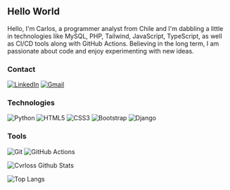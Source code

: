 ## Hello World

Hello, I'm Carlos, a programmer analyst from Chile and I'm dabbling a little in technologies like MySQL, PHP, Tailwind, JavaScript, TypeScript, as well as CI/CD tools along with GitHub Actions. Believing in the long term, I am passionate about code and enjoy experimenting with new ideas.

### Contact
[![LinkedIn](https://img.shields.io/badge/linkedin-%230077B5.svg?style=for-the-badge&logo=linkedin&logoColor=white)](https://www.linkedin.com/in/csilvadiaz/)
[![Gmail](https://img.shields.io/badge/Gmail-D14836?style=for-the-badge&logo=gmail&logoColor=white)](mailto:carlossilvasilvadiaz@gmail.com)

### Technologies

![Python](https://img.shields.io/badge/python-3670A0?style=for-the-badge&logo=python&logoColor=ffdd54)
![HTML5](https://img.shields.io/badge/html5-%23E34F26.svg?style=for-the-badge&logo=html5&logoColor=white)
![CSS3](https://img.shields.io/badge/css3-%231572B6.svg?style=for-the-badge&logo=css3&logoColor=white)
![Bootstrap](https://img.shields.io/badge/bootstrap-%238511FA.svg?style=for-the-badge&logo=bootstrap&logoColor=white)
![Django](https://img.shields.io/badge/django-%23092E20.svg?style=for-the-badge&logo=django&logoColor=white)


### Tools

![Git](https://img.shields.io/badge/git-%23F05033.svg?style=for-the-badge&logo=git&logoColor=white)
![GitHub Actions](https://img.shields.io/badge/github%20actions-%232671E5.svg?style=for-the-badge&logo=githubactions&logoColor=white)


![Cvrloss Github Stats](https://github-readme-stats.vercel.app/api?username=cvrlossj&show_icons=true&theme=dark)

![Top Langs](https://github-readme-stats.vercel.app/api/top-langs/?username=cvrlossj&layout=compact&theme=dark)

